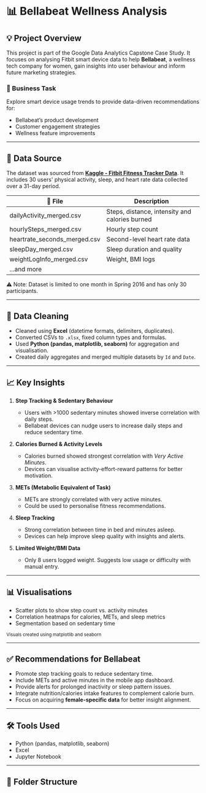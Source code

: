 # 📊 Bellabeat Wellness Analysis

## 💡 Project Overview

This project is part of the Google Data Analytics Capstone Case Study. It focuses on analysing Fitbit smart device data to help **Bellabeat**, a wellness tech company for women, gain insights into user behaviour and inform future marketing strategies.

### 📌 Business Task
Explore smart device usage trends to provide data-driven recommendations for:
- Bellabeat’s product development
- Customer engagement strategies
- Wellness feature improvements

---

## 🧾 Data Source

The dataset was sourced from **[Kaggle - Fitbit Fitness Tracker Data](https://www.kaggle.com/datasets/arashnic/fitbit)**. It includes 30 users' physical activity, sleep, and heart rate data collected over a 31-day period.

| 📁 File | Description |
|--------|-------------|
| dailyActivity_merged.csv | Steps, distance, intensity and calories burned |
| hourlySteps_merged.csv | Hourly step count |
| heartrate_seconds_merged.csv | Second-level heart rate data |
| sleepDay_merged.csv | Sleep duration and quality |
| weightLogInfo_merged.csv | Weight, BMI logs |
| ...and more |

⚠️ Note: Dataset is limited to one month in Spring 2016 and has only 30 participants.

---

## 🧹 Data Cleaning

- Cleaned using **Excel** (datetime formats, delimiters, duplicates).
- Converted CSVs to `.xlsx`, fixed column types and formulas.
- Used **Python (pandas, matplotlib, seaborn)** for aggregation and visualisation.
- Created daily aggregates and merged multiple datasets by `Id` and `Date`.

---

## 📈 Key Insights

1. **Step Tracking & Sedentary Behaviour**  
   - Users with >1000 sedentary minutes showed inverse correlation with daily steps.  
   - Bellabeat devices can nudge users to increase daily steps and reduce sedentary time.

2. **Calories Burned & Activity Levels**  
   - Calories burned showed strongest correlation with *Very Active Minutes*.  
   - Devices can visualise activity-effort-reward patterns for better motivation.

3. **METs (Metabolic Equivalent of Task)**  
   - METs are strongly correlated with very active minutes.  
   - Could be used to personalise fitness recommendations.

4. **Sleep Tracking**  
   - Strong correlation between time in bed and minutes asleep.  
   - Devices can help improve sleep quality with insights and alerts.

5. **Limited Weight/BMI Data**  
   - Only 8 users logged weight. Suggests low usage or difficulty with manual entry.

---

## 📊 Visualisations

- Scatter plots to show step count vs. activity minutes  
- Correlation heatmaps for calories, METs, and sleep metrics  
- Segmentation based on sedentary time  

<sub>Visuals created using matplotlib and seaborn</sub>

---

## ✅ Recommendations for Bellabeat

- Promote step tracking goals to reduce sedentary time.
- Include METs and active minutes in the mobile app dashboard.
- Provide alerts for prolonged inactivity or sleep pattern issues.
- Integrate nutrition/calories intake features to complement calorie burn.
- Focus on acquiring **female-specific data** for better insight alignment.

---

## 🛠️ Tools Used

- Python (pandas, matplotlib, seaborn)
- Excel
- Jupyter Notebook

---

## 📁 Folder Structure